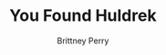 ---
title: You Found Huldrek
Layout: module

author: Brittney Perry

schedule: Saturday
plotline: Family Recipes
requirements: The INcompletetion of the module OPERATION FIND HULDREK

description: Congratulations! You have found the grandson Huldrek! He has turned up on his own in the tavern being a rude, loud, and obnoxious drunk. 

synopsis: > 
  Huldrek, unable to take it any longer, has abandoned his post in the woods. He turns up in the tavern, unarmed, being a loud and disorderly drunk. He isn't mean or threatening, he is just looking for a few drinking buddies and a card game. Every so often, Huldrek should drop hints as to his identity. Eventually, he will either: get recognized from the “Help Wanted” ad OR escalate his bragging, boasting, and thinly veiled insults to the point were he has to bribe his way out of being beaten. He will offer the map in his pocket to the PCs for allowing him to go home to his Granny.
  If he is beaten down and searched, the map is found in his pocket. He will either wake up and run or resurrect and return to his grandmother. 
  If Huldrek is stunned, webbed, or otherwise captured and NOT SEARCHED and returned to his Granny, Granny will insist on Huldrek “emptying out his pockets because you can't be trusted with coin!”, finds whatever coin is left, and will give the PCs the map and make up the difference in the reward, if there is one.
  
outcomes: 
  - Huldrek is recognized from the HELP WANTED module, and is captured or convinced to go back to his Granny. Granny gives the map to the PCs upon collection of the reward.
  - Huldrek becomes unbearable and is threatened. Instead of a fight, Huldrek gives up the map in exchange for allowing him leave to go back to his Granny.
  - Huldrek is beaten down and is searched. The map is found in his pocket and/ or is left behind when he resurrects.

number_of_cast_members: 1
Roles: Huldrek "Drek" Silverlode

props: Bottle of "hooch"
makeup: Dirt for hands, face, and clothes
treasure: 
  - Map to Tarrasch Cache
  - 20 Silver [as pay, for Huldrek to gamble with]


hook: Failure of OPERATION FIND HULDREK
scenes: 
  - 
    oog: Tarrasch Chest Location to Tavern	
    ig: Cache of the Tarrasch to Tavern
    flee_point: NPC Shack

non_standard_effects: 
rules_clarifications: 
craftsman_information: 
transformations: 
running_notes: |
  1. The Map MUST make it into PC hands if the cache is not found in OPERATION: FIND HULDREK
  2. If Huldrek returns to his Granny unaccompanied by PCs and the PC's don't have the map before collection of the reward, Granny will give the PCs the map and the reward stating, eg. “He doesn't need directions to wherever this leads because he wasn't leaving the house for a month!”
  3. Huldrek should physically go to the Chest of the Tarrasch at NOON Saturday, remove the ENCOUNTER CARD from the chest, and walk into town from there.
  4. Huldrek will stumble into the tavern around 12pm, already visibly drunk and looking for a card or tavern game. He will want to gamble and has 10 silver to do so. He will continue to drink and get drunker as time goes on:
  15 minutes after entering tavern: Quarter bottle drank [having trouble standing, slurring words, being slightly rude but still apologetic]
  30 minutes: Half bottle down [same as above but starting to get unbearably rude and disruptive, no apologies anymore, brain/ mouth filter almost gone]
  45 minutes: ¾ bottle down [can't stand, having trouble walking, being very loud, insulting, no filter, will try to cheat at games]
  1 hour: Whole Bottle drank [being very loud and insulting, zero filter and brash, can't stand or walk, threatening until being threatened back, then turn cowardly]
  5. If Huldrek goads the PCs into fighting, he should immediately turn cowardly and try to get away. He should bribe the PCs with a map to “gold, silver, and much more! Trust me, it's worth it!” He should be insistent that they trade letting him go for the map. He should apologize and backpedal hard, even begging if threatened.
  6. Hints Huldrek can drop examples-"I haven't been home since last Friday" "I didn't leave the house at all during the occupation." "My roommate is a real pain." "No, I don't live alone. But I don't want to talk about it." "I have an important job as a guard. Sometimes I can't leave my post for days! What I guard is a secrete." "No, I don't have a drinking problem." "Can I borrow a few coin?" 
---